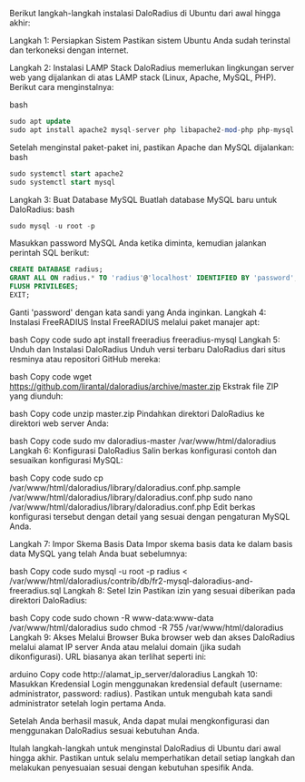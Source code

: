Berikut langkah-langkah instalasi DaloRadius di Ubuntu dari awal hingga akhir:

Langkah 1: Persiapkan Sistem
Pastikan sistem Ubuntu Anda sudah terinstal dan terkoneksi dengan internet.

Langkah 2: Instalasi LAMP Stack
DaloRadius memerlukan lingkungan server web yang dijalankan di atas LAMP stack (Linux, Apache, MySQL, PHP). Berikut cara menginstalnya:

bash
```sql
sudo apt update
sudo apt install apache2 mysql-server php libapache2-mod-php php-mysql
```
Setelah menginstal paket-paket ini, pastikan Apache dan MySQL dijalankan:
bash
```sql
sudo systemctl start apache2
sudo systemctl start mysql
```
Langkah 3: Buat Database MySQL
Buatlah database MySQL baru untuk DaloRadius:
bash
```sql
sudo mysql -u root -p
```

Masukkan password MySQL Anda ketika diminta, kemudian jalankan perintah SQL berikut:
```sql
CREATE DATABASE radius;
GRANT ALL ON radius.* TO 'radius'@'localhost' IDENTIFIED BY 'password';
FLUSH PRIVILEGES;
EXIT;
```
Ganti 'password' dengan kata sandi yang Anda inginkan.
Langkah 4: Instalasi FreeRADIUS
Instal FreeRADIUS melalui paket manajer apt:

bash
Copy code
sudo apt install freeradius freeradius-mysql
Langkah 5: Unduh dan Instalasi DaloRadius
Unduh versi terbaru DaloRadius dari situs resminya atau repositori GitHub mereka:

bash
Copy code
wget https://github.com/lirantal/daloradius/archive/master.zip
Ekstrak file ZIP yang diunduh:

bash
Copy code
unzip master.zip
Pindahkan direktori DaloRadius ke direktori web server Anda:

bash
Copy code
sudo mv daloradius-master /var/www/html/daloradius
Langkah 6: Konfigurasi DaloRadius
Salin berkas konfigurasi contoh dan sesuaikan konfigurasi MySQL:

bash
Copy code
sudo cp /var/www/html/daloradius/library/daloradius.conf.php.sample /var/www/html/daloradius/library/daloradius.conf.php
sudo nano /var/www/html/daloradius/library/daloradius.conf.php
Edit berkas konfigurasi tersebut dengan detail yang sesuai dengan pengaturan MySQL Anda.

Langkah 7: Impor Skema Basis Data
Impor skema basis data ke dalam basis data MySQL yang telah Anda buat sebelumnya:

bash
Copy code
sudo mysql -u root -p radius < /var/www/html/daloradius/contrib/db/fr2-mysql-daloradius-and-freeradius.sql
Langkah 8: Setel Izin
Pastikan izin yang sesuai diberikan pada direktori DaloRadius:

bash
Copy code
sudo chown -R www-data:www-data /var/www/html/daloradius
sudo chmod -R 755 /var/www/html/daloradius
Langkah 9: Akses Melalui Browser
Buka browser web dan akses DaloRadius melalui alamat IP server Anda atau melalui domain (jika sudah dikonfigurasi). URL biasanya akan terlihat seperti ini:

arduino
Copy code
http://alamat_ip_server/daloradius
Langkah 10: Masukkan Kredensial
Login menggunakan kredensial default (username: administrator, password: radius). Pastikan untuk mengubah kata sandi administrator setelah login pertama Anda.

Setelah Anda berhasil masuk, Anda dapat mulai mengkonfigurasi dan menggunakan DaloRadius sesuai kebutuhan Anda.

Itulah langkah-langkah untuk menginstal DaloRadius di Ubuntu dari awal hingga akhir. Pastikan untuk selalu memperhatikan detail setiap langkah dan melakukan penyesuaian sesuai dengan kebutuhan spesifik Anda.
